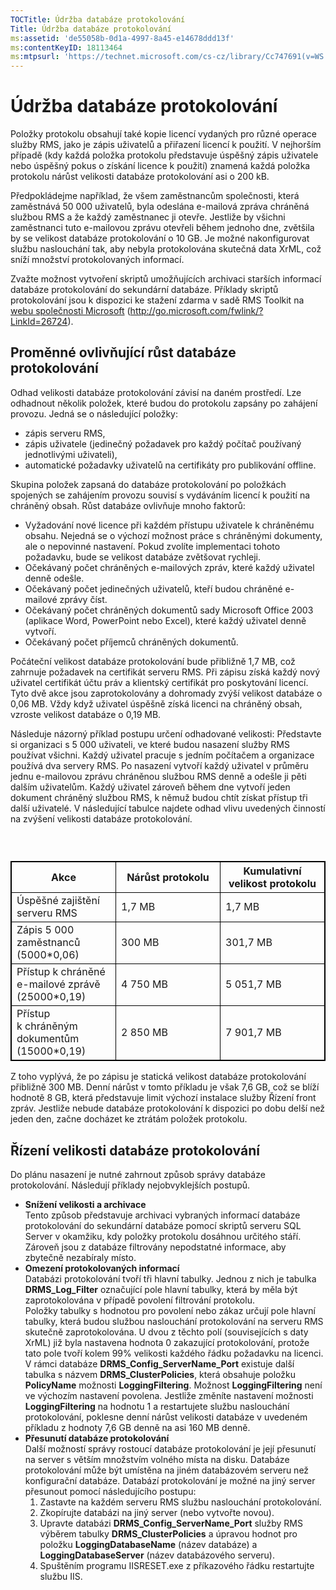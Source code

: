 ```yaml
---
TOCTitle: Údržba databáze protokolování
Title: Údržba databáze protokolování
ms:assetid: 'de55058b-0d1a-4997-8a45-e14678ddd13f'
ms:contentKeyID: 18113464
ms:mtpsurl: 'https://technet.microsoft.com/cs-cz/library/Cc747691(v=WS.10)'
---
```


Údržba databáze protokolování
=============================

Položky protokolu obsahují také kopie licencí vydaných pro různé operace služby RMS, jako je zápis uživatelů a přiřazení licencí k použití. V nejhorším případě (kdy každá položka protokolu představuje úspěšný zápis uživatele nebo úspěšný pokus o získání licence k použití) znamená každá položka protokolu nárůst velikosti databáze protokolování asi o 200 kB.

Předpokládejme například, že všem zaměstnancům společnosti, která zaměstnává 50 000 uživatelů, byla odeslána e-mailová zpráva chráněná službou RMS a že každý zaměstnanec ji otevře. Jestliže by všichni zaměstnanci tuto e-mailovou zprávu otevřeli během jednoho dne, zvětšila by se velikost databáze protokolování o 10 GB. Je možné nakonfigurovat službu naslouchání tak, aby nebyla protokolována skutečná data XrML, což sníží množství protokolovaných informací.

Zvažte možnost vytvoření skriptů umožňujících archivaci starších informací databáze protokolování do sekundární databáze. Příklady skriptů protokolování jsou k dispozici ke stažení zdarma v sadě RMS Toolkit na [webu společnosti Microsoft](http://go.microsoft.com/fwlink/?linkid=26724) (http://go.microsoft.com/fwlink/?LinkId=26724).

Proměnné ovlivňující růst databáze protokolování
------------------------------------------------

Odhad velikosti databáze protokolování závisí na daném prostředí. Lze odhadnout několik položek, které budou do protokolu zapsány po zahájení provozu. Jedná se o následující položky:

-   zápis serveru RMS,
-   zápis uživatele (jedinečný požadavek pro každý počítač používaný jednotlivými uživateli),
-   automatické požadavky uživatelů na certifikáty pro publikování offline.

Skupina položek zapsaná do databáze protokolování po položkách spojených se zahájením provozu souvisí s vydáváním licencí k použití na chráněný obsah. Růst databáze ovlivňuje mnoho faktorů:

-   Vyžadování nové licence při každém přístupu uživatele k chráněnému obsahu. Nejedná se o výchozí možnost práce s chráněnými dokumenty, ale o nepovinné nastavení. Pokud zvolíte implementaci tohoto požadavku, bude se velikost databáze zvětšovat rychleji.
-   Očekávaný počet chráněných e-mailových zpráv, které každý uživatel denně odešle.
-   Očekávaný počet jedinečných uživatelů, kteří budou chráněné e-mailové zprávy číst.
-   Očekávaný počet chráněných dokumentů sady Microsoft Office 2003 (aplikace Word, PowerPoint nebo Excel), které každý uživatel denně vytvoří.
-   Očekávaný počet příjemců chráněných dokumentů.

Počáteční velikost databáze protokolování bude přibližně 1,7 MB, což zahrnuje požadavek na certifikát serveru RMS. Při zápisu získá každý nový uživatel certifikát účtu práv a klientský certifikát pro poskytování licencí. Tyto dvě akce jsou zaprotokolovány a dohromady zvýší velikost databáze o 0,06 MB. Vždy když uživatel úspěšně získá licenci na chráněný obsah, vzroste velikost databáze o 0,19 MB.

Následuje názorný příklad postupu určení odhadované velikosti: Představte si organizaci s 5 000 uživateli, ve které budou nasazení služby RMS používat všichni. Každý uživatel pracuje s jedním počítačem a organizace používá dva servery RMS. Po nasazení vytvoří každý uživatel v průměru jednu e-mailovou zprávu chráněnou službou RMS denně a odešle ji pěti dalším uživatelům. Každý uživatel zároveň během dne vytvoří jeden dokument chráněný službou RMS, k němuž budou chtít získat přístup tři další uživatelé. V následující tabulce najdete odhad vlivu uvedených činností na zvýšení velikosti databáze protokolování.

###  

 
<table style="border:1px solid black;">
<colgroup>
<col width="33%" />
<col width="33%" />
<col width="33%" />
</colgroup>
<thead>
<tr class="header">
<th style="border:1px solid black;" >Akce</th>
<th style="border:1px solid black;" >Nárůst protokolu</th>
<th style="border:1px solid black;" >Kumulativní velikost protokolu</th>
</tr>
</thead>
<tbody>
<tr class="odd">
<td style="border:1px solid black;">Úspěšné zajištění serveru RMS</td>
<td style="border:1px solid black;">1,7 MB</td>
<td style="border:1px solid black;">1,7 MB</td>
</tr>
<tr class="even">
<td style="border:1px solid black;">Zápis 5 000 zaměstnanců (5000*0,06)</td>
<td style="border:1px solid black;">300 MB</td>
<td style="border:1px solid black;">301,7 MB</td>
</tr>
<tr class="odd">
<td style="border:1px solid black;">Přístup k chráněné e-mailové zprávě (25000*0,19)</td>
<td style="border:1px solid black;">4 750 MB</td>
<td style="border:1px solid black;">5 051,7 MB</td>
</tr>
<tr class="even">
<td style="border:1px solid black;">Přístup k chráněným dokumentům (15000*0,19)</td>
<td style="border:1px solid black;">2 850 MB</td>
<td style="border:1px solid black;">7 901,7 MB</td>
</tr>
</tbody>
</table>
  
Z toho vyplývá, že po zápisu je statická velikost databáze protokolování přibližně 300 MB. Denní nárůst v tomto příkladu je však 7,6 GB, což se blíží hodnotě 8 GB, která představuje limit výchozí instalace služby Řízení front zpráv. Jestliže nebude databáze protokolování k dispozici po dobu delší než jeden den, začne docházet ke ztrátám položek protokolu.
  
Řízení velikosti databáze protokolování  
---------------------------------------
  
Do plánu nasazení je nutné zahrnout způsob správy databáze protokolování. Následují příklady nejobvyklejších postupů.
  
-   **Snížení velikosti a archivace**  
    Tento způsob představuje archivaci vybraných informací databáze protokolování do sekundární databáze pomocí skriptů serveru SQL Server v okamžiku, kdy položky protokolu dosáhnou určitého stáří. Zároveň jsou z databáze filtrovány nepodstatné informace, aby zbytečně nezabíraly místo.  
-   **Omezení protokolovaných informací**  
    Databázi protokolování tvoří tři hlavní tabulky. Jednou z nich je tabulka **DRMS\_Log\_Filter** označující pole hlavní tabulky, která by měla být zaprotokolována v případě povolení filtrování protokolu.  
    Položky tabulky s hodnotou pro povolení nebo zákaz určují pole hlavní tabulky, která budou službou naslouchání protokolování na serveru RMS skutečně zaprotokolována. U dvou z těchto polí (souvisejících s daty XrML) již byla nastavena hodnota 0 zakazující protokolování, protože tato pole tvoří kolem 99% velikosti každého řádku požadavku na licenci.  
    V rámci databáze **DRMS\_Config\_ServerName\_Port** existuje další tabulka s názvem **DRMS\_ClusterPolicies**, která obsahuje položku **PolicyName** možnosti **LoggingFiltering**. Možnost **LoggingFiltering** není ve výchozím nastavení povolena. Jestliže změníte nastavení možnosti **LoggingFiltering** na hodnotu 1 a restartujete službu naslouchání protokolování, poklesne denní nárůst velikosti databáze v uvedeném příkladu z hodnoty 7,6 GB denně na asi 160 MB denně.  
-   **Přesunutí databáze protokolování**  
    Další možností správy rostoucí databáze protokolování je její přesunutí na server s větším množstvím volného místa na disku. Databáze protokolování může být umístěna na jiném databázovém serveru než konfigurační databáze. Databází protokolování je možné na jiný server přesunout pomocí následujícího postupu:  
    1.  Zastavte na každém serveru RMS službu naslouchání protokolování.  
    2.  Zkopírujte databázi na jiný server (nebo vytvořte novou).  
    3.  Upravte databázi **DRMS\_Config\_ServerName\_Port** služby RMS výběrem tabulky **DRMS\_ClusterPolicies** a úpravou hodnot pro položku **LoggingDatabaseName** (název databáze) a **LoggingDatabaseServer** (název databázového serveru).  
    4.  Spuštěním programu IISRESET.exe z příkazového řádku restartujte službu IIS.

